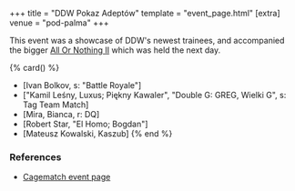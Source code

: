 +++
title = "DDW Pokaz Adeptów"
template = "event_page.html"
[extra]
venue = "pod-palma"
+++

This event was a showcase of DDW's newest trainees, and accompanied the bigger [All Or Nothing II](@/e/2014-08-17-ddw-all-or-nothing-2.md) which was held the next day.

{% card() %}
- [Ivan Bolkov, s: "Battle Royale"]
- ["Kamil Leśny, Luxus; Piękny Kawaler", "Double G: GREG, Wielki G", s: Tag Team Match]
- [Mira, Bianca, r: DQ]
- [Robert Star, "El Homo; Bogdan"]
- [Mateusz Kowalski, Kaszub]
{% end %}

### References

* [Cagematch event page](https://www.cagematch.net/?id=1&nr=114968)
